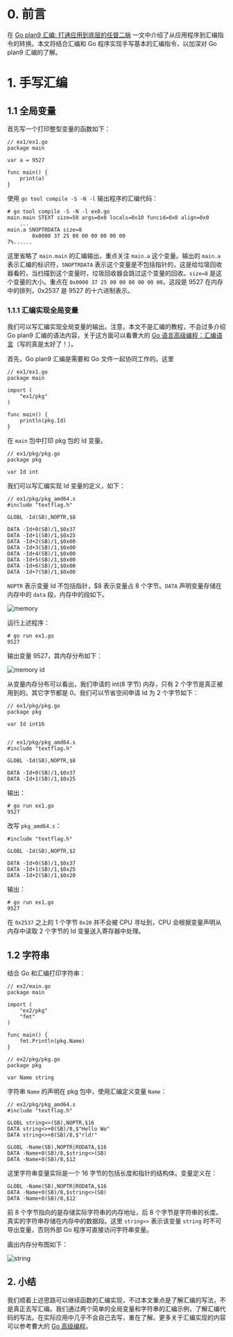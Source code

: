 # 0. 前言

在 [Go plan9 汇编: 打通应用到底层的任督二脉](https://www.cnblogs.com/xingzheanan/p/18390537) 一文中介绍了从应用程序到汇编指令的转换。本文将结合汇编和 Go 程序实现手写基本的汇编指令，以加深对 Go plan9 汇编的了解。

# 1. 手写汇编

## 1.1 全局变量

首先写一个打印整型变量的函数如下：
```
// ex1/ex1.go
package main

var a = 9527

func main() {
	print(a)
}
```

使用 `go tool compile -S -N -l` 输出程序的汇编代码：
```
# go tool compile -S -N -l ex0.go 
main.main STEXT size=50 args=0x0 locals=0x10 funcid=0x0 align=0x0
    ...
main.a SNOPTRDATA size=8
        0x0000 37 25 00 00 00 00 00 00                          7%......
```

这里省略了 `main.main` 的汇编输出，重点关注 `main.a` 这个变量。输出的 `main.a` 表示汇编的标识符，`SNOPTRDATA` 表示这个变量是不包括指针的，这是给垃圾回收器看的，当扫描到这个变量时，垃圾回收器会跳过这个变量的回收。`size=8` 是这个变量的大小。重点在 `0x0000 37 25 00 00 00 00 00 00`，这段是 9527 在内存中的排列，0x2537 是 9527 的十六进制表示。

### 1.1.1 汇编实现全局变量

我们可以写汇编实现全局变量的输出。注意，本文不是汇编的教程，不会过多介绍 Go plan9 汇编的语法内容，关于这方面可以看曹大的 [Go 语言高级编程：汇编语言](https://www.bookstack.cn/read/advanced-go-programming-book/ch3-asm-readme.md)（写的真是太好了！）。

首先，Go plan9 汇编是需要和 Go 文件一起协同工作的。这里
```
// ex1/ex1.go
package main

import (
	"ex1/pkg"
)

func main() {
	println(pkg.Id)
}
```

在 `main` 包中打印 pkg 包的 Id 变量。
```
// ex1/pkg/pkg.go
package pkg

var Id int
```

我们可以写汇编实现 Id 变量的定义，如下：
```
// ex1/pkg/pkg_amd64.s
#include "textflag.h"

GLOBL ·Id(SB),NOPTR,$8

DATA ·Id+0(SB)/1,$0x37
DATA ·Id+1(SB)/1,$0x25
DATA ·Id+2(SB)/1,$0x00
DATA ·Id+3(SB)/1,$0x00
DATA ·Id+4(SB)/1,$0x00
DATA ·Id+5(SB)/1,$0x00
DATA ·Id+6(SB)/1,$0x00
DATA ·Id+7(SB)/1,$0x00
```

`NOPTR` 表示变量 Id 不包括指针，$8 表示变量占 8 个字节。`DATA` 声明变量存储在内存中的 `data` 段，内存中的段如下。

![memory](./img/memory.jpg)

运行上述程序：
```
# go run ex1.go
9527
```

输出变量 9527，其内存分布如下：  

![memory id](./img/id.jpg)

从变量内存分布可以看出，我们申请的 int(8 字节) 内存，只有 2 个字节是真正被用到的。其它字节都是 0。我们可以节省空间申请 Id 为 2 个字节如下：
```
// ex1/pkg/pkg.go
package pkg

var Id int16


// ex1/pkg/pkg_amd64.s
#include "textflag.h"

GLOBL ·Id(SB),NOPTR,$8

DATA ·Id+0(SB)/1,$0x37
DATA ·Id+1(SB)/1,$0x25
```

输出：
```
# go run ex1.go 
9527
```

改写 `pkg_amd64.s`：
```
#include "textflag.h"

GLOBL ·Id(SB),NOPTR,$2

DATA ·Id+0(SB)/1,$0x37
DATA ·Id+1(SB)/1,$0x25
DATA ·Id+2(SB)/1,$0x20
```

输出：
```
# go run ex1.go 
9527
```

在 `0x2537` 之上的 1 个字节 `0x20` 并不会被 CPU 寻址到，CPU 会根据变量声明从内存中读取 2 个字节的 Id 变量送入寄存器中处理。

## 1.2 字符串

结合 Go 和汇编打印字符串：
```
// ex2/main.go
package main

import (
	"ex2/pkg"
	"fmt"
)

func main() {
	fmt.Println(pkg.Name)
}

// ex2/pkg/pkg.go
package pkg

var Name string
```

字符串 `Name` 的声明在 pkg 包中，使用汇编定义变量 `Name`：
```
// ex2/pkg/pkg_amd64.s
#include "textflag.h"

GLOBL string<>(SB),NOPTR,$16
DATA string<>+0(SB)/8,$"Hello Wo"
DATA string<>+8(SB)/8,$"rld!"

GLOBL ·Name(SB),NOPTR|RODATA,$16
DATA ·Name+0(SB)/8,$string<>(SB)
DATA ·Name+8(SB)/8,$12
```

这里字符串变量实际是一个 16 字节的包括长度和指针的结构体。变量定义在：
```
GLOBL ·Name(SB),NOPTR|RODATA,$16
DATA ·Name+0(SB)/8,$string<>(SB)
DATA ·Name+8(SB)/8,$12
```

前 8 个字节指向的是存储实际字符串的内存地址，后 8 个字节是字符串的长度。真实的字符串存储在内存中的数据段。这里 `string<>` 表示该变量 `string` 时不可导出变量，否则外部 Go 程序可直接访问字符串变量。

画出内存分布图如下：

![string](./img/string.jpg)

## 2. 小结

我们顺着上述思路可以继续函数的汇编实现，不过本文重点是了解汇编的写法，不是真正去写汇编。我们通过两个简单的全局变量和字符串的汇编示例，了解汇编代码的写法。在实际应用中几乎不会自己去写，重在了解。更多关于汇编实现的内容可以参考曹大的 [Go 高级编程](https://www.bookstack.cn/read/advanced-go-programming-book/ch3-asm-ch3-04-func.md)。
